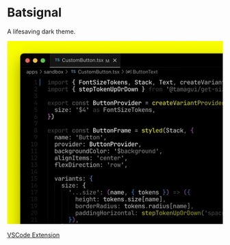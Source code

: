 # Batsignal

A lifesaving dark theme.

![Batsignal screenshot](screenshot2.png)

[VSCode Extension](https://marketplace.visualstudio.com/items?itemName=tamagui.batsignal)

